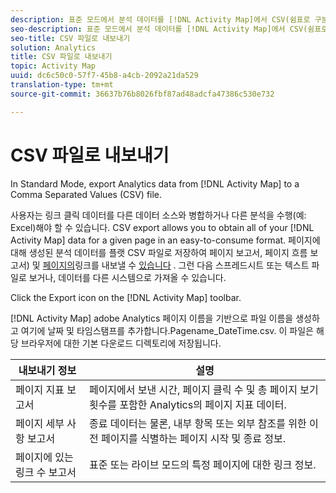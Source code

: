 ```yaml
---
description: 표준 모드에서 분석 데이터를 [!DNL Activity Map]에서 CSV(쉼표로 구분된 값) 파일로 내보냅니다.
seo-description: 표준 모드에서 분석 데이터를 [!DNL Activity Map]에서 CSV(쉼표로 구분된 값) 파일로 내보냅니다.
seo-title: CSV 파일로 내보내기
solution: Analytics
title: CSV 파일로 내보내기
topic: Activity Map
uuid: dc6c50c0-57f7-45b8-a4cb-2092a21da529
translation-type: tm+mt
source-git-commit: 36637b76b8026fbf87ad48adcfa47386c530e732

---
```



# CSV 파일로 내보내기

In Standard Mode, export Analytics data from [!DNL Activity Map] to a Comma Separated Values (CSV) file.

사용자는 링크 클릭 데이터를 다른 데이터 소스와 병합하거나 다른 분석을 수행(예: Excel)해야 할 수 있습니다. CSV export allows you to obtain all of your [!DNL Activity Map] data for a given page in an easy-to-consume format. 페이지에 대해 생성된 분석 데이터를 플랫 CSV 파일로 저장하여 페이지 보고서, 페이지 흐름 보고서) 및 [페이지의](/help/analyze/activity-map/activitymap-page-flow.md)링크를 내보낼 수 [있습니다](/help/analyze/activity-map/activitymap-links-report.md) . 그런 다음 스프레드시트 또는 텍스트 파일로 보거나, 데이터를 다른 시스템으로 가져올 수 있습니다.

Click the Export icon on the [!DNL Activity Map] toolbar.

[!DNL Activity Map] adobe Analytics 페이지 이름을 기반으로 파일 이름을 생성하고 여기에 날짜 및 타임스탬프를 추가합니다.Pagename_DateTime.csv. 이 파일은 해당 브라우저에 대한 기본 다운로드 디렉토리에 저장됩니다.

| 내보내기 정보 | 설명 |
|---|---|
| 페이지 지표 보고서 | 페이지에서 보낸 시간, 페이지 클릭 수 및 총 페이지 보기 횟수를 포함한 Analytics의 페이지 지표 데이터. |
| 페이지 세부 사항 보고서 | 종료 데이터는 물론, 내부 항목 또는 외부 참조를 위한 이전 페이지를 식별하는 페이지 시작 및 종료 정보. |
| 페이지에 있는 링크 수 보고서 | 표준 또는 라이브 모드의 특정 페이지에 대한 링크 정보. |
